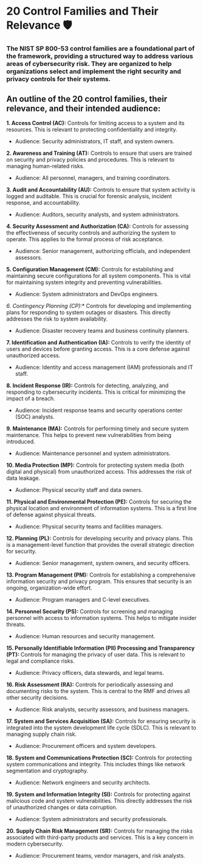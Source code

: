 # 20 Control Families and Their Relevance 🛡️  

### The NIST SP 800-53 control families are a foundational part of the framework, providing a structured way to address various areas of cybersecurity risk. They are organized to help organizations select and implement the right security and privacy controls for their systems.


## **An outline of the 20 control families, their relevance, and their intended audience:**

**1. Access Control (AC):** Controls for limiting access to a system and its resources. This is relevant to protecting confidentiality and integrity.  
- Audience: Security administrators, IT staff, and system owners.  

**2. Awareness and Training (AT):** Controls to ensure that users are trained on security and privacy policies and procedures. This is relevant to managing human-related risks.
- Audience: All personnel, managers, and training coordinators.  

**3. Audit and Accountability (AU):** Controls to ensure that system activity is logged and auditable. This is crucial for forensic analysis, incident response, and accountability.
- Audience: Auditors, security analysts, and system administrators.

**4. Security Assessment and Authorization (CA):** Controls for assessing the effectiveness of security controls and authorizing the system to operate. This applies to the formal process of risk acceptance.
- Audience: Senior management, authorizing officials, and independent assessors.

**5. Configuration Management (CM):** Controls for establishing and maintaining secure configurations for all system components. This is vital for maintaining system integrity and preventing vulnerabilities.
- Audience: System administrators and DevOps engineers.

*6. Contingency Planning (CP):** Controls for developing and implementing plans for responding to system outages or disasters. This directly addresses the risk to system availability.
- Audience: Disaster recovery teams and business continuity planners.

**7. Identification and Authentication (IA):** Controls to verify the identity of users and devices before granting access. This is a core defense against unauthorized access.
- Audience: Identity and access management (IAM) professionals and IT staff.

**8. Incident Response (IR):** Controls for detecting, analyzing, and responding to cybersecurity incidents. This is critical for minimizing the impact of a breach.
- Audience: Incident response teams and security operations center (SOC) analysts.

**9. Maintenance (MA):** Controls for performing timely and secure system maintenance. This helps to prevent new vulnerabilities from being introduced.
- Audience: Maintenance personnel and system administrators.

**10. Media Protection (MP):** Controls for protecting system media (both digital and physical) from unauthorized access. This addresses the risk of data leakage.
- Audience: Physical security staff and data owners.

**11. Physical and Environmental Protection (PE):** Controls for securing the physical location and environment of information systems. This is a first line of defense against physical threats.
- Audience: Physical security teams and facilities managers.

**12. Planning (PL):** Controls for developing security and privacy plans. This is a management-level function that provides the overall strategic direction for security.
- Audience: Senior management, system owners, and security officers.

**13. Program Management (PM):** Controls for establishing a comprehensive information security and privacy program. This ensures that security is an ongoing, organization-wide effort.
- Audience: Program managers and C-level executives.

**14. Personnel Security (PS):** Controls for screening and managing personnel with access to information systems. This helps to mitigate insider threats.
- Audience: Human resources and security management.

**15. Personally Identifiable Information (PII) Processing and Transparency (PT):** Controls for managing the privacy of user data. This is relevant to legal and compliance risks.
- Audience: Privacy officers, data stewards, and legal teams.

**16. Risk Assessment (RA):** Controls for periodically assessing and documenting risks to the system. This is central to the RMF and drives all other security decisions.
- Audience: Risk analysts, security assessors, and business managers.

**17. System and Services Acquisition (SA):** Controls for ensuring security is integrated into the system development life cycle (SDLC). This is relevant to managing supply chain risk.
- Audience: Procurement officers and system developers.

**18. System and Communications Protection (SC):** Controls for protecting system communications and integrity. This includes things like network segmentation and cryptography.
- Audience: Network engineers and security architects.

**19. System and Information Integrity (SI):** Controls for protecting against malicious code and system vulnerabilities. This directly addresses the risk of unauthorized changes or data corruption.
- Audience: System administrators and security professionals.

**20. Supply Chain Risk Management (SR):** Controls for managing the risks associated with third-party products and services. This is a key concern in modern cybersecurity.
- Audience: Procurement teams, vendor managers, and risk analysts.
